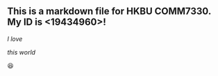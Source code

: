 ## This is a markdown file for HKBU COMM7330. My ID is <19434960>!
*I love*  

*this* _world_  

:laughing:
